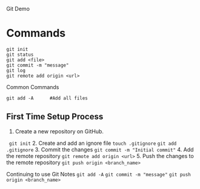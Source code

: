 Git Demo

# Commands

``` 
git init
git status
git add <file>
git commit -m "message"
git log
git remote add origin <url>
```

Common Commands
```
git add -A      #Add all files
```

## First Time Setup Process
1. Create a new repository on GitHub.

``` git init```
2. Create and add an ignore file
```touch .gitignore```
```git add .gitignore```
3. Commit the changes
```git commit -m "Initial commit"```
4. Add the remote repository
```git remote add origin <url>```
5. Push the changes to the remote repository
```git push origin <branch_name>```

Continuing to use Git Notes
```git add -A```
```git commit -m "message"```
```git push origin <branch_name>```